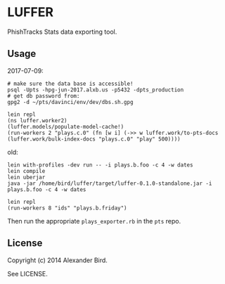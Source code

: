 LUFFER
======

PhishTracks Stats data exporting tool.

Usage
-----

2017-07-09:

```
# make sure the data base is accessible!
psql -Upts -hpg-jun-2017.alxb.us -p5432 -dpts_production
# get db password from:
gpg2 -d ~/pts/davinci/env/dev/dbs.sh.gpg
```

```
lein repl
(ns luffer.worker2)
(luffer.models/populate-model-cache!)
(run-workers 2 "plays.c.0" (fn [w i] (->> w luffer.work/to-pts-docs (luffer.work/bulk-index-docs "plays.c.0" "play" 500))))
```

old:

```
lein with-profiles -dev run -- -i plays.b.foo -c 4 -w dates
lein compile
lein uberjar
java -jar /home/bird/luffer/target/luffer-0.1.0-standalone.jar -i plays.b.foo -c 4 -w dates
```

```
lein repl
(run-workers 8 "ids" "plays.b.friday")
```

Then run the appropriate `plays_exporter.rb` in the `pts` repo.


License
-------

Copyright (c) 2014 Alexander Bird.

See LICENSE.
